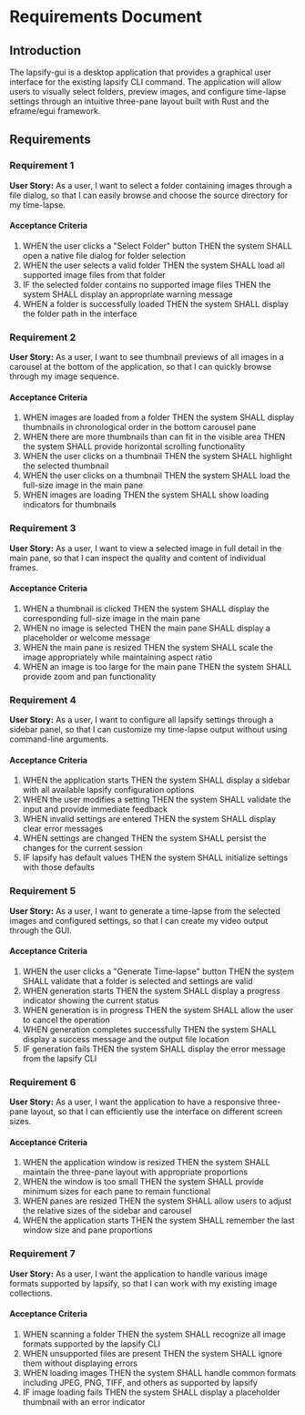 # Requirements Document

## Introduction

The lapsify-gui is a desktop application that provides a graphical user interface for the existing lapsify CLI command. The application will allow users to visually select folders, preview images, and configure time-lapse settings through an intuitive three-pane layout built with Rust and the eframe/egui framework.

## Requirements

### Requirement 1

**User Story:** As a user, I want to select a folder containing images through a file dialog, so that I can easily browse and choose the source directory for my time-lapse.

#### Acceptance Criteria

1. WHEN the user clicks a "Select Folder" button THEN the system SHALL open a native file dialog for folder selection
2. WHEN the user selects a valid folder THEN the system SHALL load all supported image files from that folder
3. IF the selected folder contains no supported image files THEN the system SHALL display an appropriate warning message
4. WHEN a folder is successfully loaded THEN the system SHALL display the folder path in the interface

### Requirement 2

**User Story:** As a user, I want to see thumbnail previews of all images in a carousel at the bottom of the application, so that I can quickly browse through my image sequence.

#### Acceptance Criteria

1. WHEN images are loaded from a folder THEN the system SHALL display thumbnails in chronological order in the bottom carousel pane
2. WHEN there are more thumbnails than can fit in the visible area THEN the system SHALL provide horizontal scrolling functionality
3. WHEN the user clicks on a thumbnail THEN the system SHALL highlight the selected thumbnail
4. WHEN the user clicks on a thumbnail THEN the system SHALL load the full-size image in the main pane
5. WHEN images are loading THEN the system SHALL show loading indicators for thumbnails

### Requirement 3

**User Story:** As a user, I want to view a selected image in full detail in the main pane, so that I can inspect the quality and content of individual frames.

#### Acceptance Criteria

1. WHEN a thumbnail is clicked THEN the system SHALL display the corresponding full-size image in the main pane
2. WHEN no image is selected THEN the main pane SHALL display a placeholder or welcome message
3. WHEN the main pane is resized THEN the system SHALL scale the image appropriately while maintaining aspect ratio
4. WHEN an image is too large for the main pane THEN the system SHALL provide zoom and pan functionality

### Requirement 4

**User Story:** As a user, I want to configure all lapsify settings through a sidebar panel, so that I can customize my time-lapse output without using command-line arguments.

#### Acceptance Criteria

1. WHEN the application starts THEN the system SHALL display a sidebar with all available lapsify configuration options
2. WHEN the user modifies a setting THEN the system SHALL validate the input and provide immediate feedback
3. WHEN invalid settings are entered THEN the system SHALL display clear error messages
4. WHEN settings are changed THEN the system SHALL persist the changes for the current session
5. IF lapsify has default values THEN the system SHALL initialize settings with those defaults

### Requirement 5

**User Story:** As a user, I want to generate a time-lapse from the selected images and configured settings, so that I can create my video output through the GUI.

#### Acceptance Criteria

1. WHEN the user clicks a "Generate Time-lapse" button THEN the system SHALL validate that a folder is selected and settings are valid
2. WHEN generation starts THEN the system SHALL display a progress indicator showing the current status
3. WHEN generation is in progress THEN the system SHALL allow the user to cancel the operation
4. WHEN generation completes successfully THEN the system SHALL display a success message and the output file location
5. IF generation fails THEN the system SHALL display the error message from the lapsify CLI

### Requirement 6

**User Story:** As a user, I want the application to have a responsive three-pane layout, so that I can efficiently use the interface on different screen sizes.

#### Acceptance Criteria

1. WHEN the application window is resized THEN the system SHALL maintain the three-pane layout with appropriate proportions
2. WHEN the window is too small THEN the system SHALL provide minimum sizes for each pane to remain functional
3. WHEN panes are resized THEN the system SHALL allow users to adjust the relative sizes of the sidebar and carousel
4. WHEN the application starts THEN the system SHALL remember the last window size and pane proportions

### Requirement 7

**User Story:** As a user, I want the application to handle various image formats supported by lapsify, so that I can work with my existing image collections.

#### Acceptance Criteria

1. WHEN scanning a folder THEN the system SHALL recognize all image formats supported by the lapsify CLI
2. WHEN unsupported files are present THEN the system SHALL ignore them without displaying errors
3. WHEN loading images THEN the system SHALL handle common formats including JPEG, PNG, TIFF, and others as supported by lapsify
4. IF image loading fails THEN the system SHALL display a placeholder thumbnail with an error indicator